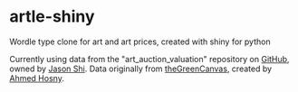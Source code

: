 # artle-shiny

Wordle type clone for art and art prices, created with shiny for python

Currently using data from the  "art_auction_valuation" repository on [GitHub](https://github.com/jasonshi10/art_auction_valuation), owned by [Jason Shi](https://github.com/jasonshi10). Data originally from [theGreenCanvas](https://github.com/ahmedhosny/theGreenCanvas), created by [Ahmed Hosny](https://github.com/ahmedhosny).

